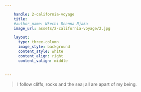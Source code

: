 ```yaml
---

    handle: 2-california-voyage
    title:  
    #author_name: Nkechi Deanna Njaka
    image_url: assets/2-california-voyage/2.jpg

    layout:
      type: three-column
      image_style: background 
      content_style: white
      content_align: right
      content_valign: middle
      
        
---
```

>I follow cliffs, rocks and the sea; all are apart of my being. 